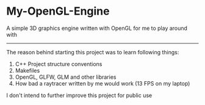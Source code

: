 # My-OpenGL-Engine
A simple 3D graphics engine written with OpenGL for me to play around with

<hr>
The reason behind starting this project was to learn following things:

1. C++ Project structure conventions
2. Makefiles
3. OpenGL, GLFW, GLM and other libraries
4. How bad a raytracer written by me would work (13 FPS on my laptop)

I don't intend to further improve this project for public use
